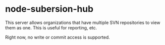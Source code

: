 node-subersion-hub
===================================

This server allows organizations that have multiple SVN repositories to view them as one.
This is useful for reporting, etc.

Right now, no write or commit access is supported.

